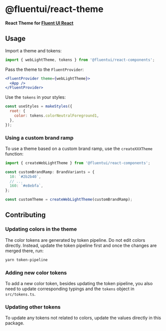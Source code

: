 # @fluentui/react-theme

**React Theme for [Fluent UI React](https://developer.microsoft.com/en-us/fluentui)**

## Usage

Import a theme and tokens:

```jsx
import { webLightTheme, tokens } from '@fluentui/react-components';
```

Pass the theme to the `FluentProvider`:

```jsx
<FluentProvider theme={webLightTheme}>
  <App />
</FluentProvider>
```

Use the `tokens` in your styles:

```jsx
const useStyles = makeStyles({
  root: {
    color: tokens.colorNeutralForeground1,
  },
});
```

### Using a custom brand ramp

To use a theme based on a custom brand ramp, use the `createXXXTheme` function:

```jsx
import { createWebLightTheme } from '@fluentui/react-components';

const customBrandRamp: BrandVariants = {
  10: `#2b2b40`,
  // ...
  160: `#e8ebfa`,
};

const customTheme = createWebLightTheme(customBrandRamp);
```

## Contributing

### Updating colors in the theme

The color tokens are generated by token pipeline. Do not edit colors directly. Instead, update the token pipeline first and once the changes are merged there, run:

```sh
yarn token-pipeline
```

### Adding new color tokens

To add a new color token, besides updating the token pipeline, you also need to update corresponding typings and the `tokens` object in `src/tokens.ts`.

### Updating other tokens

To update any tokens not related to colors, update the values directly in this package.

